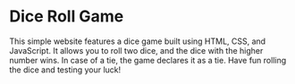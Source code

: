 # Dice Roll Game

This simple website features a dice game built using HTML, CSS, and JavaScript. It allows you to roll two dice, and the dice with the higher number wins. In case of a tie, the game declares it as a tie. Have fun rolling the dice and testing your luck!
